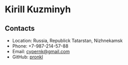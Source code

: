 # Kirill Kuzminyh 

## Contacts 

+ Location: Russia, Republick Tatarstan, Nizhnekamsk
+ Phone: +7-987-214-57-88
+ Email: cypernk@gmail.com
+ GitHub: [pronkl](https://github.com/pronkl)
